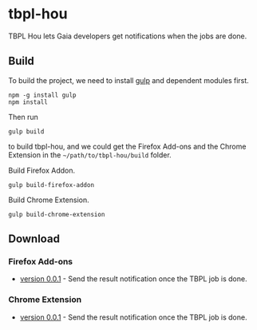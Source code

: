 # tbpl-hou
TBPL Hou lets Gaia developers get notifications when the jobs are done.

## Build
To build the project, we need to install [gulp](http://gulpjs.com) and dependent modules first.
```
npm -g install gulp
npm install
```
Then run
```
gulp build
```
to build tbpl-hou, and we could get the Firefox Add-ons and the Chrome Extension in the `~/path/to/tbpl-hou/build` folder.

Build Firefox Addon.
```
gulp build-firefox-addon
```

Build Chrome Extension.
```
gulp build-chrome-extension
```

## Download
### Firefox Add-ons
* [version 0.0.1](https://evanxd.github.io/tbpl-hou/download/tbpl-hou-0.0.1.xpi) - Send the result notification once the TBPL job is done.

### Chrome Extension
* [version 0.0.1](https://evanxd.github.io/tbpl-hou/download/tbpl-hou-0.0.1.crx) - Send the result notification once the TBPL job is done.
